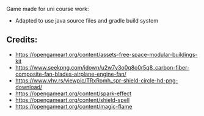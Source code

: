 Game made for uni course work:
 - Adapted to use java source files and gradle build system

 ## Credits:
 - https://opengameart.org/content/assets-free-space-modular-buildings-kit
 - https://www.seekpng.com/idown/u2w7y3o0q8o0r5q8_carbon-fiber-composite-fan-blades-airplane-engine-fan/
 - https://www.vhv.rs/viewpic/TRxRomh_spr-shield-circle-hd-png-download/
 - https://opengameart.org/content/spark-effect
 - https://opengameart.org/content/shield-spell
 - https://opengameart.org/content/magic-flame
